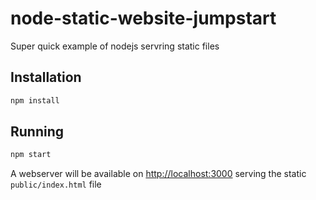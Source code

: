 node-static-website-jumpstart
=============================

Super quick example of nodejs servring static files

## Installation

```bash
npm install
```

## Running

```bash
npm start
```

A webserver will be available on [http://localhost:3000](http://localhost:3000) serving the static `public/index.html` file
